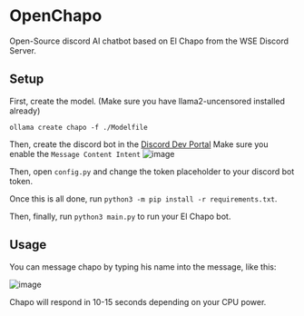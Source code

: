 # OpenChapo
Open-Source discord AI chatbot based on El Chapo from the WSE Discord Server.

## Setup

First, create the model. (Make sure you have llama2-uncensored installed already)
```
ollama create chapo -f ./Modelfile
```
Then, create the discord bot in the [Discord Dev Portal](https://discord.com/developers/)
Make sure you enable the `Message Content Intent`
![image](https://github.com/breadtf/OpenChapo/assets/103989916/a8abdd53-3315-4e53-92fa-75cb1a5b6fb9)

Then, open `config.py` and change the token placeholder to your discord bot token.

Once this is all done, run `python3 -m pip install -r requirements.txt`.

Then, finally, run `python3 main.py` to run your El Chapo bot.

## Usage

You can message chapo by typing his name into the message, like this:

![image](https://github.com/breadtf/OpenChapo/assets/103989916/8748db16-d1e9-469a-9462-8d0ce0c5f2d5)

Chapo will respond in 10-15 seconds depending on your CPU power.
